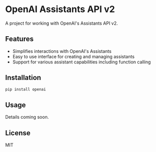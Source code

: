 # OpenAI Assistants API v2

A project for working with OpenAI's Assistants API v2.

## Features

- Simplifies interactions with OpenAI's Assistants
- Easy to use interface for creating and managing assistants
- Support for various assistant capabilities including function calling

## Installation

```bash
pip install openai
```

## Usage

Details coming soon.

## License

MIT